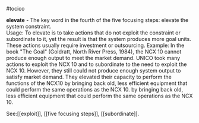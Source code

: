 #tocico

<b>elevate</b> - The key word in the fourth of the five focusing steps: elevate the system constraint.  
Usage:  To elevate is to take actions that do not exploit the constraint or subordinate to it, yet the result is that the system produces more goal units. These actions usually require investment or outsourcing. Example: In the book "The Goal" (Goldratt, North River Press, 1984), the NCX 10 cannot produce enough output to meet the market demand. UNICO took many actions to exploit the NCX 10 and to subordinate to the need to exploit the NCX 10. However, they still could not produce enough system output to satisfy market demand. They elevated their capacity to perform the functions of the NCX10 by bringing back old, less efficient equipment that could perform the same operations as the NCX 10. by bringing back old, less efficient equipment that could perform the same operations as the NCX 10. 



See:[[exploit]], [[five focusing steps]], [[subordinate]].





